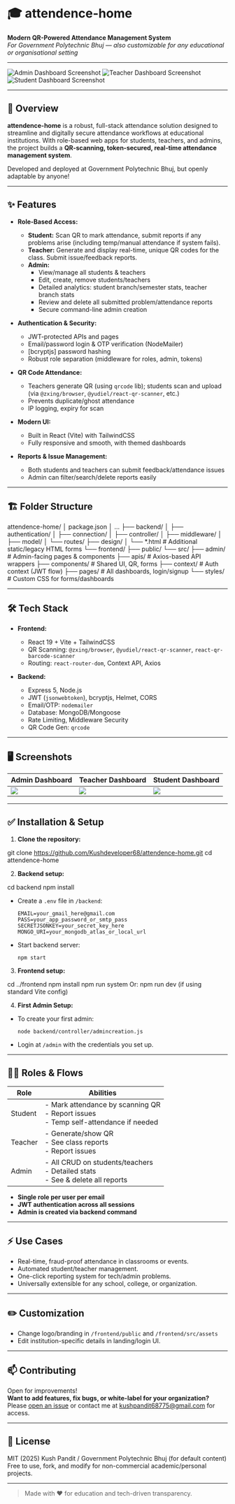 # 🎓 attendence-home

**Modern QR-Powered Attendance Management System**  
_For Government Polytechnic Bhuj — also customizable for any educational or organisational setting_

---

![Admin Dashboard Screenshot](screenshots/admin-dashboard.png)
![Teacher Dashboard Screenshot](screenshots/teacher-dashboard.png)
![Student Dashboard Screenshot](screenshots/student-dashboard.png)

---

## 🚀 Overview

**attendence-home** is a robust, full-stack attendance solution designed to streamline and digitally secure attendance workflows at educational institutions. With role-based web apps for students, teachers, and admins, the project builds a **QR-scanning, token-secured, real-time attendance management system**.

Developed and deployed at Government Polytechnic Bhuj, but openly adaptable by anyone!

---

## ✨ Features

- **Role-Based Access:**  
  - **Student:** Scan QR to mark attendance, submit reports if any problems arise (including temp/manual attendance if system fails).
  - **Teacher:** Generate and display real-time, unique QR codes for the class. Submit issue/feedback reports.
  - **Admin:**  
    - View/manage all students & teachers  
    - Edit, create, remove students/teachers  
    - Detailed analytics: student branch/semester stats, teacher branch stats  
    - Review and delete all submitted problem/attendance reports  
    - Secure command-line admin creation

- **Authentication & Security:**  
  - JWT-protected APIs and pages  
  - Email/password login & OTP verification (NodeMailer)
  - [bcryptjs] password hashing  
  - Robust role separation (middleware for roles, admin, tokens)

- **QR Code Attendance:**  
  - Teachers generate QR (using `qrcode` lib); students scan and upload (via `@zxing/browser`, `@yudiel/react-qr-scanner`, etc.)
  - Prevents duplicate/ghost attendance  
  - IP logging, expiry for scan

- **Modern UI:**  
  - Built in React (Vite) with TailwindCSS  
  - Fully responsive and smooth, with themed dashboards

- **Reports & Issue Management:**  
  - Both students and teachers can submit feedback/attendance issues  
  - Admin can filter/search/delete reports easily

---

## 🏗️ Folder Structure

attendence-home/
│ package.json
│ ...
├── backend/
│ ├── authentication/
│ ├── connection/
│ ├── controller/
│ ├── middleware/
│ ├── model/
│ └── routes/
├── design/
│ └── *.html # Additional static/legacy HTML forms
└── frontend/
├── public/
└── src/
├── admin/ # Admin-facing pages & components
├── apis/ # Axios-based API wrappers
├── components/ # Shared UI, QR, forms
├── context/ # Auth context (JWT flow)
├── pages/ # All dashboards, login/signup
└── styles/ # Custom CSS for forms/dashboards


---

## 🛠️ Tech Stack

- **Frontend:**  
  - React 19 + Vite + TailwindCSS  
  - QR Scanning: `@zxing/browser`, `@yudiel/react-qr-scanner`, `react-qr-barcode-scanner`  
  - Routing: `react-router-dom`, Context API, Axios

- **Backend:**  
  - Express 5, Node.js  
  - JWT (`jsonwebtoken`), bcryptjs, Helmet, CORS  
  - Email/OTP: `nodemailer`  
  - Database: MongoDB/Mongoose
  - Rate Limiting, Middleware Security
  - QR Code Gen: `qrcode`

---

## 🖥️ Screenshots

| Admin Dashboard           | Teacher Dashboard          | Student Dashboard         |
|---------------------------|---------------------------|--------------------------|
| ![](screenshots/admin-dashboard.png) | ![](screenshots/teacher-dashboard.png) | ![](screenshots/student-dashboard.png) |

---

## ✅ Installation & Setup

1. **Clone the repository:**

git clone https://github.com/Kushdeveloper68/attendence-home.git
cd attendence-home

2. **Backend setup:**

cd backend
npm install


- Create a `.env` file in `/backend`:

  ```
  EMAIL=your_gmail_here@gmail.com
  PASS=your_app_password_or_smtp_pass
  SECRETJSONKEY=your_secret_key_here
  MONGO_URI=your_mongodb_atlas_or_local_url
  ```

- Start backend server:

  ```
  npm start
  ```

3. **Frontend setup:**

cd ../frontend
npm install
npm run system
Or: npm run dev (if using standard Vite config)


4. **First Admin Setup:**

- To create your first admin:
  ```
  node backend/controller/admincreation.js
  ```
- Login at `/admin` with the credentials you set up.

---

## 👩‍💻 Roles & Flows

| Role    | Abilities                                                 |
|---------|-----------------------------------------------------------|
| Student | - Mark attendance by scanning QR<br>- Report issues<br>- Temp self-attendance if needed |
| Teacher | - Generate/show QR<br>- See class reports<br>- Report issues |
| Admin   | - All CRUD on students/teachers<br>- Detailed stats<br>- See & delete all reports |

- **Single role per user per email**
- **JWT authentication across all sessions**
- **Admin is created via backend command**

---

## ⚡ Use Cases

- Real-time, fraud-proof attendance in classrooms or events.
- Automated student/teacher management.
- One-click reporting system for tech/admin problems.
- Universally extensible for any school, college, or organization.

---

## ✏️ Customization

- Change logo/branding in `/frontend/public` and `/frontend/src/assets`
- Edit institution-specific details in landing/login UI.

---

## 📫 Contributing

Open for improvements!  
**Want to add features, fix bugs, or white-label for your organization?**  
Please [open an issue](https://github.com/Kushdeveloper68/attendence-home/issues) or contact me at [kushpandit68775@gmail.com](mailto:kushpandit68775@gmail.com) for access.

---

## 📝 License

MIT (2025) Kush Pandit / Government Polytechnic Bhuj (for default content)  
Free to use, fork, and modify for non-commercial academic/personal projects.

---

> Made with ❤️ for education and tech-driven transparency.

